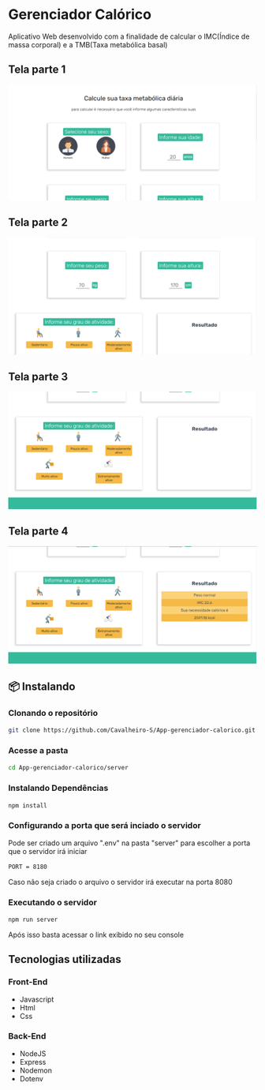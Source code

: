 # Gerenciador Calórico

Aplicativo Web desenvolvido com a finalidade de calcular o IMC(Índice de massa corporal) e a TMB(Taxa metabólica basal)

## Tela parte 1
![Tela Parte 1 ](https://github.com/Cavalheiro-S/Assets/blob/main/Gerenciador-Calorico/Tela-parte1.png)

## Tela parte 2
![Tela Parte 2 ](https://github.com/Cavalheiro-S/Assets/blob/main/Gerenciador-Calorico/Tela-parte2.png)

## Tela parte 3
![Tela Parte 3 ](https://github.com/Cavalheiro-S/Assets/blob/main/Gerenciador-Calorico/Tela-parte3.png)

## Tela parte 4
![Tela Parte 4 ](https://github.com/Cavalheiro-S/Assets/blob/main/Gerenciador-Calorico/Tela-parte4.png)

## 📦 Instalando

### Clonando o repositório
```bash
git clone https://github.com/Cavalheiro-S/App-gerenciador-calorico.git
```
### Acesse a pasta
```bash
cd App-gerenciador-calorico/server
```
### Instalando Dependências
```bash
npm install
```
### Configurando a porta que será inciado o servidor
Pode ser criado um arquivo ".env" na pasta "server" para escolher a porta que o servidor irá iniciar
```bash
PORT = 8180
```
Caso não seja criado o arquivo o servidor irá executar na porta 8080

### Executando o servidor
```bash
npm run server
```
Após isso basta acessar o link exibido no seu console

## Tecnologias utilizadas

### Front-End
- Javascript
- Html
- Css

### Back-End
- NodeJS
- Express
- Nodemon
- Dotenv
